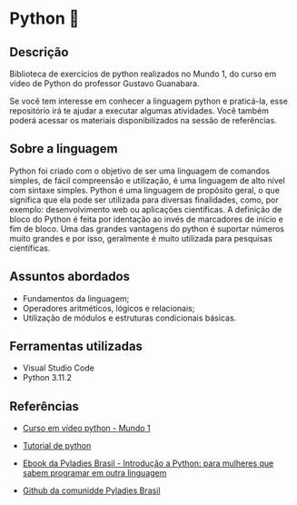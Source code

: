 # Python 🐍

## Descrição

Biblioteca de exercícios de python realizados no Mundo 1, do curso em vídeo de Python do professor Gustavo Guanabara.

Se você tem interesse em conhecer a linguagem python e praticá-la, esse repositório irá te ajudar a executar algumas atividades. Você também poderá acessar os materiais disponibilizados na sessão de referências. 

## Sobre a linguagem 

Python foi criado com o objetivo de ser uma linguagem de comandos simples, de fácil compreensão e utilização, é uma linguagem de alto nível com sintaxe simples. 
Python é uma linguagem de propósito geral, o que significa que ela pode ser utilizada para diversas finalidades, como, por exemplo: desenvolvimento web ou aplicações científicas. 
A definição de bloco do Python é feita por identação ao invés de marcadores de início e fim de bloco. Uma das grandes vantagens do python é suportar números muito grandes e por isso, geralmente é muito utilizada para pesquisas científicas.

## Assuntos abordados 
 
- Fundamentos da linguagem;
- Operadores aritméticos, lógicos e relacionais;
- Utilização de módulos e estruturas condicionais básicas.

## Ferramentas utilizadas

- Visual Studio Code
- Python 3.11.2

## Referências

- <a href="https://www.youtube.com/watch?v=S9uPNppGsGo&list=PLvE-ZAFRgX8hnECDn1v9HNTI71veL3oW0&ab_channel=CursoemV%C3%ADdeo" target= "_blank">Curso em vídeo python - Mundo 1</a> 
- <a href="https://docs.python.org/pt-br/3/tutorial/index.html" target="_blank"> Tutorial de python</a>
- <a href="https://introducao-a-python-pyladies-brasil.netlify.app/" target="_blank"> Ebook da Pyladies Brasil - Introdução a Python: para mulheres que sabem programar em outra linguagem

- <a href="https://github.com/pyladies-brazil" target="_blank">Github da comunidde Pyladies Brasil